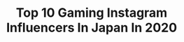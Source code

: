 ---
title: Top 10 Gaming Instagram Influencers In Japan In 2020
description: >-
  Find top gaming Instagram influencers in Japan in 2020. Most popular hashtags: #gaming #gamer #cosplay #nintendoswitch.
platform: Instagram
profiles:
  - username: "_shir.o0_"
    fullname: >-
      シロ．
    location: "Japan"
    followers: 7439
    engagement: 1770
    commentsToLikes: 0.006600
    id: ck5zsd50xya0z0i14genqjv01
    verified: false
    hashtags: "#clio, #eyemakeup, #tattoosticker, #colorcontacts"
  - username: "tofuscorner"
    fullname: >-
      Tofu (トフ) 🕊🥡
    location: "Japan"
    followers: 19342
    engagement: 1933
    commentsToLikes: 0.018315
    id: ck13cijcj0iom0i197678tfug
    verified: false
    hashtags: "#jokermask, #animecorner, #animalcrossingpocketcamp, #animalcrossingdirect"
  - username: "alittlecrosser"
    fullname: >-
      sarah 🌿
    location: "Japan"
    followers: 7642
    engagement: 2922
    commentsToLikes: 0.014140
    id: ck8t46b5k5nhf0j78jm7xha62
    verified: false
    hashtags: ""
  - username: "mercy_and_tracer"
    fullname: >-
      🌱 Mercy and Tracer 🌱
    location: "Japan"
    followers: 13657
    engagement: 1100
    commentsToLikes: 0.007607
    id: ck15tke9miiwo0i19okwz96v6
    verified: false
    hashtags: "#esvi, #dva, #art, #tracer"
  - username: "nevaehlucielle"
    fullname: >-
      nevaeh jeancola 🦋     ‍  ‍ ‍
    location: "Japan"
    followers: 2710
    engagement: 1412
    commentsToLikes: 0.120825
    id: ck8wesw1bekf20j78h429s2qq
    verified: false
    hashtags: "#thedrop, #greenscreen, #dress, #quarantine"
  - username: "yuhimecos"
    fullname: >-
      Yuhime
    location: "Japan"
    followers: 7454
    engagement: 1062
    commentsToLikes: 0.015183
    id: ck6twiq5cs7u00j71ozhpe6ri
    verified: false
    hashtags: "#cosplayphoto, #makeup, #squareenix, #cosplayergirl"
  - username: "momokashojo"
    fullname: >-
      桃花 • 少女 🍑
    location: "Japan"
    followers: 67033
    engagement: 781
    commentsToLikes: 0.008426
    id: ck5cbwpl4gb2i0i11sfacmfcm
    verified: false
    hashtags: "#kawaii, #makeup, #kawaiisubscriptionbox, #japanese"
  - username: "xen.alexx"
    fullname: >-
      Alex
    location: "Japan"
    followers: 5115
    engagement: 872
    commentsToLikes: 0.163697
    id: ck8t2t3mh0lqv0j78bjwyy4p6
    verified: false
    hashtags: "#games, #twitch, #victory, #epicgames"
  - username: "besteditionsbr"
    fullname: >-
      Best Editions Brasil
    location: "Japan"
    followers: 2328
    engagement: 1863
    commentsToLikes: 0.068599
    id: ck5q4rwn0q1ph0i116hu52jn9
    verified: false
    hashtags: "#2080ti, #emblema, #blackknight, #hunter"
  - username: "wikd_fury"
    fullname: >-
      Ash
    location: "Japan"
    followers: 22143
    engagement: 606
    commentsToLikes: 0.026272
    id: ck0w4lzpvz8o20i19lg1qv85i
    verified: false
    hashtags: "#freeknation, #cosplayer, #cosplayexpressones, #overwatchgame"
---